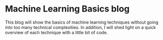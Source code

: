 # Machine Learning Basics blog

This blog will show the basics of machine learning techniques without going into too many technical complexities. In addition, I will shed light on a quick overview of each technique with a little bit of code.

